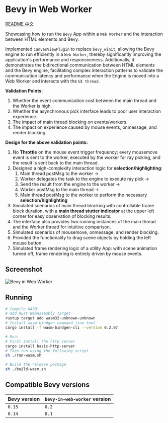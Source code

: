 # Bevy in Web Worker
[README 中文](./zh.md)

Showcasing how to run the `Bevy` App within a `Web Worker` and the interaction between HTML elements and Bevy.

Implemented `CanvasViewPlugin` to replace `bevy_winit`, allowing the Bevy engine to run efficiently in a `Web Worker`, thereby significantly improving the application's performance and responsiveness. Additionally, it demonstrates the bidirectional communication between HTML elements and the Bevy engine, facilitating complex interaction patterns to validate the communication latency and performance when the Engine is moved into a Web Worker and interacts with the `UI thread`.

**Validation Points:**

1. Whether the event communication cost between the main thread and the Worker is high.
2. Whether the asynchronous pick interface leads to poor user interaction experience.
3. The impact of main thread blocking on events/workers.
4. The impact on experience caused by mouse events, onmessage, and render blocking.

**Design for the above validation points:**

1. No **Throttle** on the mouse event trigger frequency; every mousemove event is sent to the worker, executed by the worker for ray picking, and the result is sent back to the main thread.
2. Designed a high-complexity interaction logic for **selection/highlighting**:
    1. Main thread postMsg to the worker -> 
    2. Worker delegates the task to the engine to execute ray pick -> 
    3. Send the result from the engine to the worker -> 
    4. Worker postMsg to the main thread -> 
    5. Main thread postMsg to the worker to perform the necessary **selection/highlighting**
3. Simulated scenarios of main thread blocking with controllable frame block duration, with a **main thread stutter indicator** at the upper left corner for easy observation of blocking results.
4. The interface also provides two running instances of the main thread and the Worker thread for intuitive comparison.
5. Simulated scenarios of mousemove, onmessage, and render blocking.
6. Provided the functionality to drag scene objects by holding the left mouse button.
7. Simulated frame rendering logic of a utility App: with scene animation turned off, frame rendering is entirely driven by mouse events.

## Screenshot
![Bevy in Web Worker](./screenshot.png) 

## Running
```sh
# Compile WASM:
# Add Rust WebAssembly target
rustup target add wasm32-unknown-unknown
# Install wasm-bindgen command line tool
cargo install -f wasm-bindgen-cli --version 0.2.97

# Run:
# First install the http server
cargo install basic-http-server
# Then run using the following script
sh ./run-wasm.sh

# Build the release package
sh ./build-wasm.sh
```


## Compatible Bevy versions

| Bevy version | `bevy-in-web-worker` version |
|:-------------|:--------------------------|
| `0.15`       | `0.2`                     |
| `0.14`       | `0.1`                     |